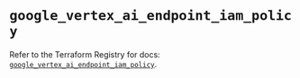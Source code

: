 # `google_vertex_ai_endpoint_iam_policy`

Refer to the Terraform Registry for docs: [`google_vertex_ai_endpoint_iam_policy`](https://registry.terraform.io/providers/hashicorp/google-beta/6.9.0/docs/resources/google_vertex_ai_endpoint_iam_policy).
